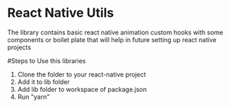 # React Native Utils
The library contains basic react native animation custom hooks with some components or boilet plate that will help in future setting up react native projects

#Steps to Use this libraries
1. Clone the folder to your react-native project
2. Add it to lib folder
3. Add lib folder to workspace of package.json
4. Run "yarn"

